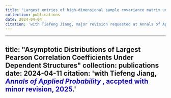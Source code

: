 ```yaml
---
title: "Largest entries of high-dimensional sample covariance matrix under auto-regressive covariance structure"
collection: publications
date: 2024-04-04
citation: 'with Tiefeng Jiang, major revision requested at Annals of Applied Probability.'
---
```



---
title: "Asymptotic Distributions of Largest Pearson Correlation Coefficients Under Dependent Structures"
collection: publications
date: 2024-04-11
citation: 'with Tiefeng Jiang, <a style="color: #1a0dab;"><em>Annals of Applied Probability </em>, accpted with minor revision, 2025</a>.'
---
